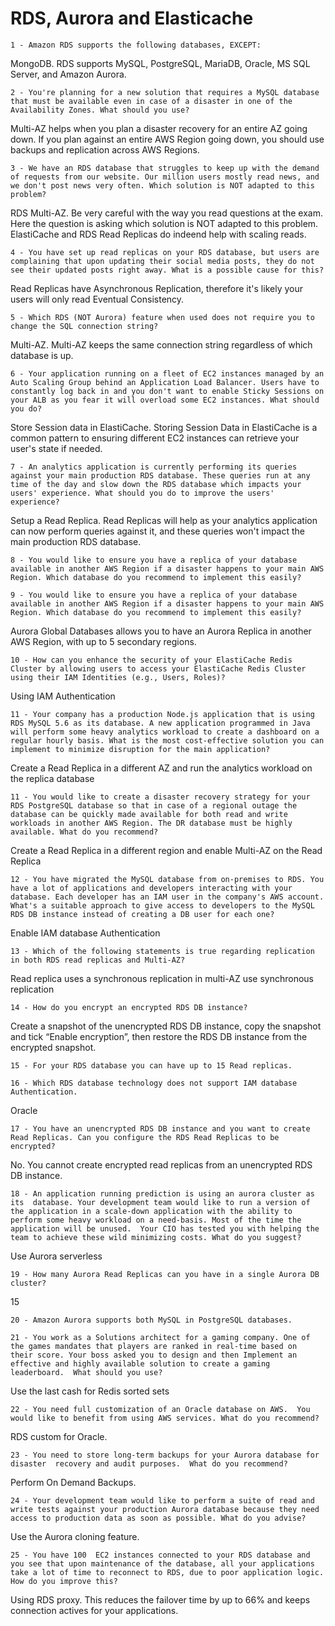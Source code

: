 # RDS, Aurora and Elasticache

`1 - Amazon RDS supports the following databases, EXCEPT:`

MongoDB. RDS supports MySQL, PostgreSQL, MariaDB, Oracle, MS SQL Server, and Amazon Aurora.

`2 - You're planning for a new solution that requires a MySQL database that must be available even in case of a disaster in one of the Availability Zones. What should you use?`

Multi-AZ helps when you plan a disaster recovery for an entire AZ going down. If you plan against an entire AWS Region going down, you should use backups and replication across AWS Regions.

`3 - We have an RDS database that struggles to keep up with the demand of requests from our website. Our million users mostly read news, and we don't post news very often. Which solution is NOT adapted to this problem?`

RDS Multi-AZ. Be very careful with the way you read questions at the exam. Here the question is asking which solution is NOT adapted to this problem. ElastiCache and RDS Read Replicas do indeend help with scaling reads.

`4 - You have set up read replicas on your RDS database, but users are complaining that upon updating their social media posts, they do not see their updated posts right away. What is a possible cause for this?`

Read Replicas have Asynchronous Replication, therefore it's likely your users will only read Eventual Consistency.

`5 - Which RDS (NOT Aurora) feature when used does not require you to change the SQL connection string?`

Multi-AZ. Multi-AZ keeps the same connection string regardless of which database is up.

`6 - Your application running on a fleet of EC2 instances managed by an Auto Scaling Group behind an Application Load Balancer. Users have to constantly log back in and you don't want to enable Sticky Sessions on your ALB as you fear it will overload some EC2 instances. What should you do?`

Store Session data in ElastiCache. Storing Session Data in ElastiCache is a common pattern to ensuring different EC2 instances can retrieve your user's state if needed.

`7 - An analytics application is currently performing its queries against your main production RDS database. These queries run at any time of the day and slow down the RDS database which impacts your users' experience. What should you do to improve the users' experience?`

Setup a Read Replica. Read Replicas will help as your analytics application can now perform queries against it, and these queries won't impact the main production RDS database.

`8 - You would like to ensure you have a replica of your database available in another AWS Region if a disaster happens to your main AWS Region. Which database do you recommend to implement this easily?`

`9 - You would like to ensure you have a replica of your database available in another AWS Region if a disaster happens to your main AWS Region. Which database do you recommend to implement this easily?`

Aurora Global Databases allows you to have an Aurora Replica in another AWS Region, with up to 5 secondary regions.

`10 - How can you enhance the security of your ElastiCache Redis Cluster by allowing users to access your ElastiCache Redis Cluster using their IAM Identities (e.g., Users, Roles)?`

Using IAM Authentication

`11 - Your company has a production Node.js application that is using RDS MySQL 5.6 as its database. A new application programmed in Java will perform some heavy analytics workload to create a dashboard on a regular hourly basis. What is the most cost-effective solution you can implement to minimize disruption for the main application?`

Create a Read Replica in a different AZ and run the analytics workload on the replica database

`11 - You would like to create a disaster recovery strategy for your RDS PostgreSQL database so that in case of a regional outage the database can be quickly made available for both read and write workloads in another AWS Region. The DR database must be highly available. What do you recommend?`

Create a Read Replica in a different region and enable Multi-AZ on the Read Replica

`12 - You have migrated the MySQL database from on-premises to RDS. You have a lot of applications and developers interacting with your database. Each developer has an IAM user in the company's AWS account. What's a suitable approach to give access to developers to the MySQL RDS DB instance instead of creating a DB user for each one?`

Enable IAM database Authentication

`13 - Which of the following statements is true regarding replication in both RDS read replicas and Multi-AZ?`

Read replica uses a synchronous replication in multi-AZ use synchronous replication

`14 - How do you encrypt an encrypted RDS DB instance?`

Create a snapshot of the unencrypted RDS DB instance, copy the snapshot and tick “Enable encryption”, then restore the RDS DB instance from the encrypted snapshot.

`15 - For your RDS database you can have up to 15 Read replicas.`

`16 - Which RDS database technology does not support IAM database Authentication.`

Oracle

`17 - You have an unencrypted RDS DB instance and you want to create Read Replicas. Can you configure the RDS Read Replicas to be encrypted?`

No. You cannot create encrypted read replicas from an unencrypted RDS DB instance.

`18 - An application running prediction is using an aurora cluster as its  database. Your development team would like to run a version of the application in a scale-down application with the ability to perform some heavy workload on a need-basis. Most of the time the application will be unused.  Your CIO has tested you with helping the team to achieve these wild minimizing costs. What do you suggest?`

Use Aurora serverless

`19 - How many Aurora Read Replicas can you have in a single Aurora DB cluster?`

15

`20 - Amazon Aurora supports both MySQL in PostgreSQL databases.`

`21 - You work as a Solutions architect for a gaming company. One of the games mandates that players are ranked in real-time based on  their score. Your boss asked you to design and then Implement an effective and highly available solution to create a gaming leaderboard.  What should you use?`

Use the last cash for Redis sorted sets

`22 - You need full customization of an Oracle database on AWS.  You would like to benefit from using AWS services. What do you recommend?`

RDS custom for Oracle.

`23 - You need to store long-term backups for your Aurora database for disaster  recovery and audit purposes.  What do you recommend?`

Perform On Demand Backups.

`24 - Your development team would like to perform a suite of read and write tests against your production Aurora database because they need access to production data as soon as possible. What do you advise?`

Use the Aurora cloning feature.

`25 - You have 100  EC2 instances connected to your RDS database and you see that upon maintenance of the database, all your applications take a lot of time to reconnect to RDS, due to poor application logic. How do you improve this?`

Using RDS proxy. This reduces the failover time by up to 66% and keeps connection actives for your applications.
